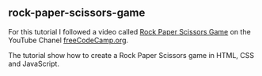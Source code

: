 ## rock-paper-scissors-game

For this tutorial I followed a video called [Rock Paper Scissors Game](https://www.youtube.com/watch?v=jaVNP3nIAv0&list=PLWKjhJtqVAbleDe3_ZA8h3AO2rXar-q2V&index=2) on the YouTube Chanel [freeCodeCamp.org](https://www.youtube.com/channel/UC8butISFwT-Wl7EV0hUK0BQ).

The tutorial show how to create a Rock Paper Scissors game in HTML, CSS and JavaScript.
